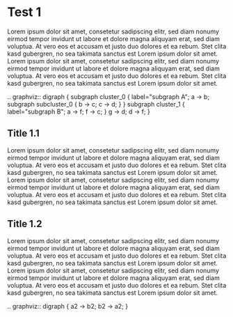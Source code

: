 # Test 1

Lorem ipsum dolor sit amet, consetetur sadipscing elitr, sed diam nonumy eirmod tempor invidunt ut labore et dolore magna aliquyam erat, sed diam voluptua. At vero eos et accusam et justo duo dolores et ea rebum. Stet clita kasd gubergren, no sea takimata sanctus est Lorem ipsum dolor sit amet. Lorem ipsum dolor sit amet, consetetur sadipscing elitr, sed diam nonumy eirmod tempor invidunt ut labore et dolore magna aliquyam erat, sed diam voluptua. At vero eos et accusam et justo duo dolores et ea rebum. Stet clita kasd gubergren, no sea takimata sanctus est Lorem ipsum dolor sit amet.

.. graphviz::
    digraph {
      subgraph cluster_0 {
        label="subgraph A";
        a -> b;
        subgraph subcluster_0 {
          b -> c;
          c -> d;
        }
      }
      subgraph cluster_1 {
        label="subgraph B";
        a -> f;
        f -> c;
      }
      g -> d;
      d -> f;
    }

## Title 1.1

Lorem ipsum dolor sit amet, consetetur sadipscing elitr, sed diam nonumy eirmod tempor invidunt ut labore et dolore magna aliquyam erat, sed diam voluptua. At vero eos et accusam et justo duo dolores et ea rebum. Stet clita kasd gubergren, no sea takimata sanctus est Lorem ipsum dolor sit amet. Lorem ipsum dolor sit amet, consetetur sadipscing elitr, sed diam nonumy eirmod tempor invidunt ut labore et dolore magna aliquyam erat, sed diam voluptua. At vero eos et accusam et justo duo dolores et ea rebum. Stet clita kasd gubergren, no sea takimata sanctus est Lorem ipsum dolor sit amet.

<div class="graph" id="graph2">
<div class="cygraph big" id="cy2">
<script language="javascript">cytoscape_data_cy2 = [
{'data': {'id': 'a'}, 'classes':['level0']},
{'data': {'id': 'b'}, 'classes':['level0']},
{'data': {'id': 'edge0', 'source': 'a', 'target': 'b'}},
{'data': {'id': 'edge1', 'source': 'b', 'target': 'a'}},
{'data': {'id': 'a-a', 'parent': 'a'}, 'classes':['level1']},
{'data': {'id': 'a-b', 'parent': 'a'}, 'classes':['level1']}
];
</script>
</div>
</div>

## Title 1.2

Lorem ipsum dolor sit amet, consetetur sadipscing elitr, sed diam nonumy eirmod tempor invidunt ut labore et dolore magna aliquyam erat, sed diam voluptua. At vero eos et accusam et justo duo dolores et ea rebum. Stet clita kasd gubergren, no sea takimata sanctus est Lorem ipsum dolor sit amet. Lorem ipsum dolor sit amet, consetetur sadipscing elitr, sed diam nonumy eirmod tempor invidunt ut labore et dolore magna aliquyam erat, sed diam voluptua. At vero eos et accusam et justo duo dolores et ea rebum. Stet clita kasd gubergren, no sea takimata sanctus est Lorem ipsum dolor sit amet.

.. graphviz::
    digraph {
      a2 -> b2;
      b2 -> a2;
    }
